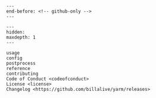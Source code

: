 ```{include} ../README.md
---
end-before: <!-- github-only -->
---
```

[license]: license
[contributor guide]: contributing
[command-line reference]: usage

```{toctree}
---
hidden:
maxdepth: 1
---

usage
config
postprocess
reference
contributing
Code of Conduct <codeofconduct>
License <license>
Changelog <https://github.com/billalive/yarm/releases>
```
